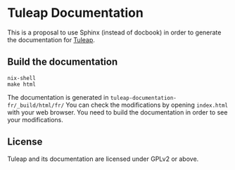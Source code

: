 Tuleap Documentation
====================

This is a proposal to use Sphinx (instead of docbook) in order to generate the 
documentation for [Tuleap](https://tuleap.org/).

Build the documentation
-----------------------

    nix-shell
    make html

The documentation is generated in `tuleap-documentation-fr/_build/html/fr/` You can check the modifications by opening `index.html` with your web browser. You need to build the documentation in order to see your modifications.

License
-------

Tuleap and its documentation are licensed under GPLv2 or above.

